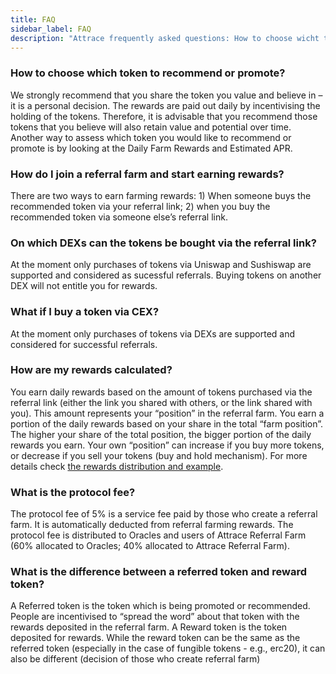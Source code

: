 ```yaml
---
title: FAQ
sidebar_label: FAQ
description: "Attrace frequently asked questions: How to choose wicht token to recommend, how are my rewards calculated"
---
```




### How to choose which token to recommend or promote? 
We strongly recommend that you share the token you value and believe in – it is a personal decision. The rewards are paid out daily by incentivising the holding of the tokens. Therefore, it is advisable that you recommend those tokens that you believe will also retain value and potential over time. Another way to assess which token you would like to recommend or promote is by looking at the Daily Farm Rewards and Estimated APR. 

### How do I join a referral farm and start earning rewards? 
There are two ways to earn farming rewards: 1) When someone buys the recommended token via your referral link; 2) when you buy the recommended token via someone else’s referral link.

### On which DEXs can the tokens be bought via the referral link?
At the moment only purchases of tokens via Uniswap and Sushiswap are supported and considered as sucessful referrals. Buying tokens on another DEX will not entitle you for rewards.  

### What if I buy a token via CEX? 
At the moment only purchases of tokens via DEXs are supported and considered for successful referrals.  

### How are my rewards calculated? 
You earn daily rewards based on the amount of tokens purchased via the referral link (either the link you shared with others, or the link shared with you). This amount represents your “position” in the referral farm. You earn a portion of the daily rewards based on your share in the total “farm position”. The higher your share of the total position, the bigger portion of the daily rewards you earn. Your own “position” can increase if you buy more tokens, or decrease if you sell your tokens (buy and hold mechanism). For more details check [the rewards distribution and example](/guides/referral-farming/rewards).

### What is the protocol fee?
The protocol fee of 5% is a service fee paid by those who create a referral farm. It is automatically deducted from referral farming rewards. The protocol fee is distributed to Oracles and users of Attrace Referral Farm (60% allocated to Oracles; 40% allocated to Attrace Referral Farm). 

### What is the difference between a referred token and reward token?   
A Referred token is the token which is being promoted or recommended. People are incentivised to “spread the word” about that token with the rewards deposited in the referral farm. A Reward token is the token deposited for rewards. While the reward token can be the same as the referred token (especially in the case of fungible tokens - e.g., erc20), it can also be different (decision of those who create referral farm)  


